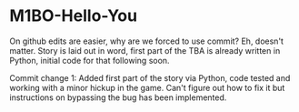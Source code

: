 # M1BO-Hello-You

On github edits are easier, why are we forced to use commit? Eh, doesn't matter.
Story is laid out in word, first part of the TBA is already written in Python, initial code for that following soon.

Commit change 1: Added first part of the story via Python, code tested and working with a minor hickup in the game. Can't figure out how to fix it but instructions on bypassing the bug has been implemented.
